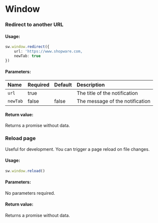 # Window

### Redirect to another URL

#### Usage:  
```ts
sw.window.redirect({
    url: 'https://www.shopware.com,
    newTab: true
})
```

#### Parameters:
| Name | Required | Default | Description |
| :------ | :------ | :------ | :------ |
| `url` | true | | The title of the notification |
| `newTab` | false | false | The message of the notification |

#### Return value:
Returns a promise without data.

### Reload page

Useful for development. You can trigger a page reload on file changes.

#### Usage:  
```ts
sw.window.reload()
```

#### Parameters:
No parameters required.

#### Return value:
Returns a promise without data.

